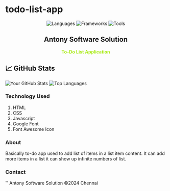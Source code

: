 # todo-list-app

<div align="center">

![Languages](https://img.shields.io/github/languages/top/antonyjued/todo-list-app?style=flat&logo=Javascript)
![Frameworks](https://img.shields.io/badge/Frameworks-springboot-green)
![Tools](https://img.shields.io/badge/Tools-VSCode-blue)
## Antony Software Solution 
<b style="color:#a8eb12;">To-Do List Application</b>

</div>

## 📈 GitHub Stats

![Your GitHub Stats](https://github-readme-stats.vercel.app/api?username=antonyjued&show_icons=true&hide_title=true&count_private=false&hide=prs&theme=radical)
![Top Languages](https://github-readme-stats.vercel.app/api/top-langs/?username=antonyjued&layout=compact&theme=radical)

### Technology Used
1. HTML
2. CSS
3. Javascript
4. Google Font
5. Font Awesome Icon

### About
 Basically to-do app used to add list of items in a 
 list item content. It can add more items in a list
 it can show up infinite numbers of list.

### Contact

&trade; Antony Software Solution
&copy;2024 Chennai


